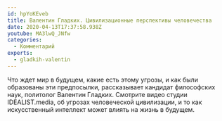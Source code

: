 ```yaml
---
id: hpYoKEveb
title: Валентин Гладких. Цивилизационные перспективы человечества
date: 2020-04-13T17:37:58.938Z
youtube: MA3lwQ_JNfw
categories:
  - Комментарий
experts:
  - gladkih-valentin
---
```

Что ждет мир в будущем, какие есть этому угрозы, и как были образованы эти предпосылки, рассказывает кандидат философских наук, политолог Валентин Гладких. Смотрите видео студии IDEALIST.media, об угрозах человеческой цивилизации, и то как искусственный интеллект может влиять на жизнь в будущем.

